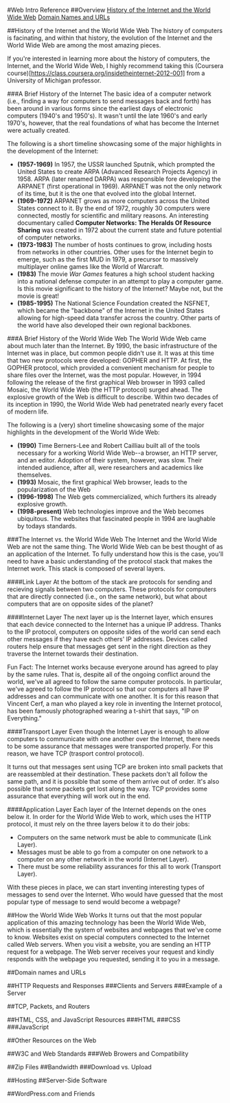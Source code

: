 #Web Intro Reference
##Overview
[History of the Internet and the World Wide Web](#history-of-the-internet-and-the-world-wide-web)
[Domain Names and URLs](#domain-names-and-urls)
[](#)
[](#)
[](#)
[](#)
[](#)
[](#)
[](#)
[](#)

##History of the Internet and the World Wide Web
The history of computers is facinating, and within that history, the evolution of the Internet and the World Wide Web are among the most amazing pieces.

If you're interested in learning more about the history of computers, the Internet, and the World Wide Web, I highly recommend taking this (Coursera course)[https://class.coursera.org/insidetheinternet-2012-001] from a University of Michigan professor.

###A Brief History of the Internet
The basic idea of a computer network (i.e., finding a way for computers to send messages back and forth) has been around in various forms since the earliest days of electronic computers (1940's and 1950's). It wasn't until the late 1960's and early 1970's, however, that the real foundations of what has become the Internet were actually created.

The following is a short timeline showcasing some of the major highlights in the development of the Internet:
* **(1957-1969)** In 1957, the USSR launched Sputnik, which prompted the United States to create ARPA (Advanced Research Projects Agency) in 1958. ARPA (later renamed DARPA) was responsible fore developing the ARPANET (first operational in 1969). ARPANET was not the only network of its time, but it is the one that evolved into the global Internet.
* **(1969-1972)** ARPANET grows as more computers across the United States connect to it. By the end of 1972, roughly 30 computers were connected, mostly for scientific and military reasons. An interesting documentary called **Computer Networks: The Heralds Of Resource Sharing** was created in 1972 about the current state and future potential of computer networks.
* **(1973-1983)** The number of hosts continues to grow, including hosts from networks in other countries. Other uses for the Internet begin to emerge, such as the first MUD in 1979, a precursor to massively multiplayer online games like the World of Warcraft.
* **(1983)** The movie *War Games* features a high school student hacking into a national defense computer in an attempt to play a computer game. Is this movie significant to the history of the Internet? Maybe not, but the movie is great!
* **(1985-1995)** The National Science Foundation created the NSFNET, which became the "backbone" of the Internet in the United States allowing for high-speed data transfer across the country. Other parts of the world have also developed their own regional backbones.

###A Brief History of the World Wide Web
The World Wide Web came about much later than the Internet. By 1990, the basic infrastructure of the Internet was in place, but common people didn't use it. It was at this time that two new protocols were developed: GOPHER and HTTP. At first, the GOPHER protocol, which provided a convenient mechanism for people to share files over the Internet, was the most popular. However, in 1994 following the release of the first graphical Web browser in 1993 called Mosaic, the World Wide Web (the HTTP protocol) surged ahead. The explosive growth of the Web is difficult to describe. Within two decades of its inception in 1990, the World Wide Web had penetrated nearly every facet of modern life.

The following is a (very) short timeline showcasing some of the major highlights in the development of the World Wide Web:
* **(1990)** Time Berners-Lee and Robert Cailliau built all of the tools necessary for a working World Wide Web--a browser, an HTTP server, and an editor. Adoption of their system, however, was slow. Their intended audience, after all, were researchers and academics like themselves.
* **(1993)** Mosaic, the first graphical Web browser, leads to the popularization of the Web
* **(1996-1998)** The Web gets commercialized, which furthers its already explosive growth.
* **(1998-present)** Web technologies improve and the Web becomes ubiquitous. The websites that fascinated people in 1994 are laughable by todays standards.

###The Internet vs. the World Wide Web
The Internet and the World Wide Web are not the same thing. The World Wide Web can be best thought of as an application of the Internet. To fully understand how this is the case, you'll need to have a basic understanding of the protocol stack that makes the Internet work. This stack is composed of several layers.

####Link Layer
At the bottom of the stack are protocols for sending and recieving signals between two computers. These protocols for computers that are directly connected (i.e., on the same network), but what about computers that are on opposite sides of the planet?

####Internet Layer
The next layer up is the Internet layer, which ensures that each device connected to the Internet has a unique IP address. Thanks to the IP protocol, computers on opposite sides of the world can send each other messages if they have each others' IP addresses. Devices called routers help ensure that messages get sent in the right direction as they traverse the Internet towards their destination.

Fun Fact: The Internet works because everyone around has agreed to play by the same rules. That is, despite all of the ongoing conflict around the world, we've all agreed to follow the same computer protocols. In particular, we've agreed to follow the IP protocol so that our computers all have IP addresses and can communicate with one another. It is for this reason that Vincent Cerf, a man who played a key role in inventing the Internet protocol, has been famously photographed wearing a t-shirt that says, "IP on Everything." 

####Transport Layer
Even though the Internet Layer is enough to allow computers to communicate with one another over the Internet, there needs to be some assurance that messages were transported properly. For this reason, we have TCP (trasport control protocol).

It turns out that messages sent using TCP are broken into small packets that are reassembled at their destination. These packets don't all follow the same path, and it is possible that some of them arrive out of order. It's also possible that some packets get lost along the way. TCP provides some assurance that everything will work out in the end.

####Application Layer
Each layer of the Internet depends on the ones below it. In order for the World Wide Web to work, which uses the HTTP protocol, it must rely on the three layers below it to do their jobs:
* Computers on the same network must be able to communicate (Link Layer).
* Messages must be able to go from a computer on one network to a computer on any other network in the world (Internet Layer).
* There must be some reliability assurances for this all to work (Transport Layer).

With these pieces in place, we can start inventing interesting types of messages to send over the Internet. Who would have guessed that the most popular type of message to send would become a webpage?

##How the World Wide Web Works
It turns out that the most popular application of this amazing technology has been the World Wide Web, which is essentially the system of websites and webpages that we've come to know. Websites exist on special computers connected to the Internet called Web servers. When you visit a website, you are sending an HTTP request for a webpage. The Web server receives your request and kindly responds with the webpage you requested, sending it to you in a message.

##Domain names and URLs

##HTTP Requests and Responses
###Clients and Servers
###Example of a Server

##TCP, Packets, and Routers

##HTML, CSS, and JavaScript Resources
###HTML
###CSS
###JavaScript

##Other Resources on the Web

##W3C and Web Standards
###Web Browers and Compatibility

##Zip Files
##Bandwidth
###Download vs. Upload

##Hosting
##Server-Side Software

##WordPress.com and Friends
